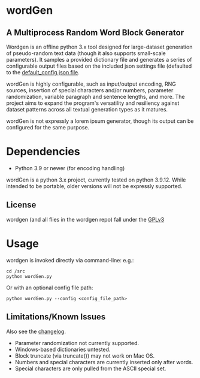 # wordGen
## A Multiprocess Random Word Block Generator

Wordgen is an offline python 3.x tool designed for large-dataset generation of
pseudo-random text data (though it also supports small-scale parameters). It 
samples a provided dictionary file and generates a series of configurable 
output files based on the included json settings file (defaulted to the
[default_config.json file](cfg/default_config.json).

wordGen is highly configurable, such as input/output encoding, RNG sources, 
insertion of special characters and/or numbers, parameter randomization,
variable paragraph and sentence lengths, and more. The project aims to expand
the program's versatility and resiliency against dataset patterns across all
textual generation types as it matures.

wordGen is not expressly a lorem ipsum generator, though its output can be
configured for the same purpose.

# Dependencies
- Python 3.9 or newer (for encoding handling)

wordGen is a python 3.x project, currently tested on python 3.9.12.  While
intended to be portable, older versions will not be expressly supported.

## License
wordgen (and all flies in the wordgen repo) fall under the [GPLv3](LICENSE.md)

# Usage
wordgen is invoked directly via command-line:
e.g.:
```
cd /src
python wordGen.py
```
Or with an optional config file path:
```
python wordGen.py --config <config_file_path>
```

## Limitations/Known Issues
Also see the [changelog](changelog.md).

- Parameter randomization not currently supported.
- Windows-based dictionaries untested.
- Block truncate (via truncate()) may not work on Mac OS.
- Numbers and special characters are currently inserted only after words.
- Special characters are only pulled from the ASCII special set.
